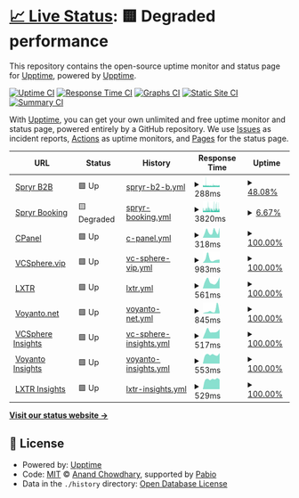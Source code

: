 # [📈 Live Status](https://demo.upptime.js.org): <!--live status--> **🟨 Degraded performance**

This repository contains the open-source uptime monitor and status page for [Upptime](https://upptime.js.org), powered by [Upptime](https://github.com/upptime/upptime).

[![Uptime CI](https://github.com/vcsphere/upptime/workflows/Uptime%20CI/badge.svg)](https://github.com/vcsphere/upptime/actions?query=workflow%3A%22Uptime+CI%22)
[![Response Time CI](https://github.com/vcsphere/upptime/workflows/Response%20Time%20CI/badge.svg)](https://github.com/vcsphere/upptime/actions?query=workflow%3A%22Response+Time+CI%22)
[![Graphs CI](https://github.com/vcsphere/upptime/workflows/Graphs%20CI/badge.svg)](https://github.com/vcsphere/upptime/actions?query=workflow%3A%22Graphs+CI%22)
[![Static Site CI](https://github.com/vcsphere/upptime/workflows/Static%20Site%20CI/badge.svg)](https://github.com/vcsphere/upptime/actions?query=workflow%3A%22Static+Site+CI%22)
[![Summary CI](https://github.com/vcsphere/upptime/workflows/Summary%20CI/badge.svg)](https://github.com/vcsphere/upptime/actions?query=workflow%3A%22Summary+CI%22)

With [Upptime](https://upptime.js.org), you can get your own unlimited and free uptime monitor and status page, powered entirely by a GitHub repository. We use [Issues](https://github.com/upptime/upptime/issues) as incident reports, [Actions](https://github.com/vcsphere/upptime/actions) as uptime monitors, and [Pages](https://demo.upptime.js.org) for the status page.

<!--start: status pages-->
<!-- This summary is generated by Upptime (https://github.com/upptime/upptime) -->
<!-- Do not edit this manually, your changes will be overwritten -->
<!-- prettier-ignore -->
| URL | Status | History | Response Time | Uptime |
| --- | ------ | ------- | ------------- | ------ |
| <img alt="" src="https://spryr.com/wp-content/uploads/2024/10/cropped-color-logo-192x192.png" height="13"> [Spryr B2B](https://spryr.com) | 🟩 Up | [spryr-b2-b.yml](https://github.com/vcsphere/upptime/commits/HEAD/history/spryr-b2-b.yml) | <details><summary><img alt="Response time graph" src="./graphs/spryr-b2-b/response-time-week.png" height="20"> 288ms</summary><br><a href="https://status.spryr.com/history/spryr-b2-b"><img alt="Response time 295" src="https://img.shields.io/endpoint?url=https%3A%2F%2Fraw.githubusercontent.com%2Fvcsphere%2Fupptime%2FHEAD%2Fapi%2Fspryr-b2-b%2Fresponse-time.json"></a><br><a href="https://status.spryr.com/history/spryr-b2-b"><img alt="24-hour response time 292" src="https://img.shields.io/endpoint?url=https%3A%2F%2Fraw.githubusercontent.com%2Fvcsphere%2Fupptime%2FHEAD%2Fapi%2Fspryr-b2-b%2Fresponse-time-day.json"></a><br><a href="https://status.spryr.com/history/spryr-b2-b"><img alt="7-day response time 288" src="https://img.shields.io/endpoint?url=https%3A%2F%2Fraw.githubusercontent.com%2Fvcsphere%2Fupptime%2FHEAD%2Fapi%2Fspryr-b2-b%2Fresponse-time-week.json"></a><br><a href="https://status.spryr.com/history/spryr-b2-b"><img alt="30-day response time 295" src="https://img.shields.io/endpoint?url=https%3A%2F%2Fraw.githubusercontent.com%2Fvcsphere%2Fupptime%2FHEAD%2Fapi%2Fspryr-b2-b%2Fresponse-time-month.json"></a><br><a href="https://status.spryr.com/history/spryr-b2-b"><img alt="1-year response time 295" src="https://img.shields.io/endpoint?url=https%3A%2F%2Fraw.githubusercontent.com%2Fvcsphere%2Fupptime%2FHEAD%2Fapi%2Fspryr-b2-b%2Fresponse-time-year.json"></a></details> | <details><summary><a href="https://status.spryr.com/history/spryr-b2-b">48.08%</a></summary><a href="https://status.spryr.com/history/spryr-b2-b"><img alt="All-time uptime 85.52%" src="https://img.shields.io/endpoint?url=https%3A%2F%2Fraw.githubusercontent.com%2Fvcsphere%2Fupptime%2FHEAD%2Fapi%2Fspryr-b2-b%2Fuptime.json"></a><br><a href="https://status.spryr.com/history/spryr-b2-b"><img alt="24-hour uptime 26.36%" src="https://img.shields.io/endpoint?url=https%3A%2F%2Fraw.githubusercontent.com%2Fvcsphere%2Fupptime%2FHEAD%2Fapi%2Fspryr-b2-b%2Fuptime-day.json"></a><br><a href="https://status.spryr.com/history/spryr-b2-b"><img alt="7-day uptime 48.08%" src="https://img.shields.io/endpoint?url=https%3A%2F%2Fraw.githubusercontent.com%2Fvcsphere%2Fupptime%2FHEAD%2Fapi%2Fspryr-b2-b%2Fuptime-week.json"></a><br><a href="https://status.spryr.com/history/spryr-b2-b"><img alt="30-day uptime 85.52%" src="https://img.shields.io/endpoint?url=https%3A%2F%2Fraw.githubusercontent.com%2Fvcsphere%2Fupptime%2FHEAD%2Fapi%2Fspryr-b2-b%2Fuptime-month.json"></a><br><a href="https://status.spryr.com/history/spryr-b2-b"><img alt="1-year uptime 85.52%" src="https://img.shields.io/endpoint?url=https%3A%2F%2Fraw.githubusercontent.com%2Fvcsphere%2Fupptime%2FHEAD%2Fapi%2Fspryr-b2-b%2Fuptime-year.json"></a></details>
| <img alt="" src="https://booking.spryr.com/favicon-spryr.png" height="13"> [Spryr Booking](https://booking.spryr.com) | 🟨 Degraded | [spryr-booking.yml](https://github.com/vcsphere/upptime/commits/HEAD/history/spryr-booking.yml) | <details><summary><img alt="Response time graph" src="./graphs/spryr-booking/response-time-week.png" height="20"> 3820ms</summary><br><a href="https://status.spryr.com/history/spryr-booking"><img alt="Response time 3495" src="https://img.shields.io/endpoint?url=https%3A%2F%2Fraw.githubusercontent.com%2Fvcsphere%2Fupptime%2FHEAD%2Fapi%2Fspryr-booking%2Fresponse-time.json"></a><br><a href="https://status.spryr.com/history/spryr-booking"><img alt="24-hour response time 3276" src="https://img.shields.io/endpoint?url=https%3A%2F%2Fraw.githubusercontent.com%2Fvcsphere%2Fupptime%2FHEAD%2Fapi%2Fspryr-booking%2Fresponse-time-day.json"></a><br><a href="https://status.spryr.com/history/spryr-booking"><img alt="7-day response time 3820" src="https://img.shields.io/endpoint?url=https%3A%2F%2Fraw.githubusercontent.com%2Fvcsphere%2Fupptime%2FHEAD%2Fapi%2Fspryr-booking%2Fresponse-time-week.json"></a><br><a href="https://status.spryr.com/history/spryr-booking"><img alt="30-day response time 3495" src="https://img.shields.io/endpoint?url=https%3A%2F%2Fraw.githubusercontent.com%2Fvcsphere%2Fupptime%2FHEAD%2Fapi%2Fspryr-booking%2Fresponse-time-month.json"></a><br><a href="https://status.spryr.com/history/spryr-booking"><img alt="1-year response time 3495" src="https://img.shields.io/endpoint?url=https%3A%2F%2Fraw.githubusercontent.com%2Fvcsphere%2Fupptime%2FHEAD%2Fapi%2Fspryr-booking%2Fresponse-time-year.json"></a></details> | <details><summary><a href="https://status.spryr.com/history/spryr-booking">6.67%</a></summary><a href="https://status.spryr.com/history/spryr-booking"><img alt="All-time uptime 22.12%" src="https://img.shields.io/endpoint?url=https%3A%2F%2Fraw.githubusercontent.com%2Fvcsphere%2Fupptime%2FHEAD%2Fapi%2Fspryr-booking%2Fuptime.json"></a><br><a href="https://status.spryr.com/history/spryr-booking"><img alt="24-hour uptime 4.30%" src="https://img.shields.io/endpoint?url=https%3A%2F%2Fraw.githubusercontent.com%2Fvcsphere%2Fupptime%2FHEAD%2Fapi%2Fspryr-booking%2Fuptime-day.json"></a><br><a href="https://status.spryr.com/history/spryr-booking"><img alt="7-day uptime 6.67%" src="https://img.shields.io/endpoint?url=https%3A%2F%2Fraw.githubusercontent.com%2Fvcsphere%2Fupptime%2FHEAD%2Fapi%2Fspryr-booking%2Fuptime-week.json"></a><br><a href="https://status.spryr.com/history/spryr-booking"><img alt="30-day uptime 22.12%" src="https://img.shields.io/endpoint?url=https%3A%2F%2Fraw.githubusercontent.com%2Fvcsphere%2Fupptime%2FHEAD%2Fapi%2Fspryr-booking%2Fuptime-month.json"></a><br><a href="https://status.spryr.com/history/spryr-booking"><img alt="1-year uptime 22.12%" src="https://img.shields.io/endpoint?url=https%3A%2F%2Fraw.githubusercontent.com%2Fvcsphere%2Fupptime%2FHEAD%2Fapi%2Fspryr-booking%2Fuptime-year.json"></a></details>
| <img alt="" src="https://cpanel.sharelifegateway.com/favicon.ico" height="13"> [CPanel](https://cpanel.sharelifegateway.com/) | 🟩 Up | [c-panel.yml](https://github.com/vcsphere/upptime/commits/HEAD/history/c-panel.yml) | <details><summary><img alt="Response time graph" src="./graphs/c-panel/response-time-week.png" height="20"> 318ms</summary><br><a href="https://status.spryr.com/history/c-panel"><img alt="Response time 327" src="https://img.shields.io/endpoint?url=https%3A%2F%2Fraw.githubusercontent.com%2Fvcsphere%2Fupptime%2FHEAD%2Fapi%2Fc-panel%2Fresponse-time.json"></a><br><a href="https://status.spryr.com/history/c-panel"><img alt="24-hour response time 524" src="https://img.shields.io/endpoint?url=https%3A%2F%2Fraw.githubusercontent.com%2Fvcsphere%2Fupptime%2FHEAD%2Fapi%2Fc-panel%2Fresponse-time-day.json"></a><br><a href="https://status.spryr.com/history/c-panel"><img alt="7-day response time 318" src="https://img.shields.io/endpoint?url=https%3A%2F%2Fraw.githubusercontent.com%2Fvcsphere%2Fupptime%2FHEAD%2Fapi%2Fc-panel%2Fresponse-time-week.json"></a><br><a href="https://status.spryr.com/history/c-panel"><img alt="30-day response time 304" src="https://img.shields.io/endpoint?url=https%3A%2F%2Fraw.githubusercontent.com%2Fvcsphere%2Fupptime%2FHEAD%2Fapi%2Fc-panel%2Fresponse-time-month.json"></a><br><a href="https://status.spryr.com/history/c-panel"><img alt="1-year response time 327" src="https://img.shields.io/endpoint?url=https%3A%2F%2Fraw.githubusercontent.com%2Fvcsphere%2Fupptime%2FHEAD%2Fapi%2Fc-panel%2Fresponse-time-year.json"></a></details> | <details><summary><a href="https://status.spryr.com/history/c-panel">100.00%</a></summary><a href="https://status.spryr.com/history/c-panel"><img alt="All-time uptime 100.00%" src="https://img.shields.io/endpoint?url=https%3A%2F%2Fraw.githubusercontent.com%2Fvcsphere%2Fupptime%2FHEAD%2Fapi%2Fc-panel%2Fuptime.json"></a><br><a href="https://status.spryr.com/history/c-panel"><img alt="24-hour uptime 100.00%" src="https://img.shields.io/endpoint?url=https%3A%2F%2Fraw.githubusercontent.com%2Fvcsphere%2Fupptime%2FHEAD%2Fapi%2Fc-panel%2Fuptime-day.json"></a><br><a href="https://status.spryr.com/history/c-panel"><img alt="7-day uptime 100.00%" src="https://img.shields.io/endpoint?url=https%3A%2F%2Fraw.githubusercontent.com%2Fvcsphere%2Fupptime%2FHEAD%2Fapi%2Fc-panel%2Fuptime-week.json"></a><br><a href="https://status.spryr.com/history/c-panel"><img alt="30-day uptime 100.00%" src="https://img.shields.io/endpoint?url=https%3A%2F%2Fraw.githubusercontent.com%2Fvcsphere%2Fupptime%2FHEAD%2Fapi%2Fc-panel%2Fuptime-month.json"></a><br><a href="https://status.spryr.com/history/c-panel"><img alt="1-year uptime 100.00%" src="https://img.shields.io/endpoint?url=https%3A%2F%2Fraw.githubusercontent.com%2Fvcsphere%2Fupptime%2FHEAD%2Fapi%2Fc-panel%2Fuptime-year.json"></a></details>
| <img alt="" src="https://vcsphere.vip/Content/Resources/vcsphere_square_transparent_1.png" height="13"> [VCSphere.vip](https://vcsphere.vip/) | 🟩 Up | [vc-sphere-vip.yml](https://github.com/vcsphere/upptime/commits/HEAD/history/vc-sphere-vip.yml) | <details><summary><img alt="Response time graph" src="./graphs/vc-sphere-vip/response-time-week.png" height="20"> 983ms</summary><br><a href="https://status.spryr.com/history/vc-sphere-vip"><img alt="Response time 914" src="https://img.shields.io/endpoint?url=https%3A%2F%2Fraw.githubusercontent.com%2Fvcsphere%2Fupptime%2FHEAD%2Fapi%2Fvc-sphere-vip%2Fresponse-time.json"></a><br><a href="https://status.spryr.com/history/vc-sphere-vip"><img alt="24-hour response time 822" src="https://img.shields.io/endpoint?url=https%3A%2F%2Fraw.githubusercontent.com%2Fvcsphere%2Fupptime%2FHEAD%2Fapi%2Fvc-sphere-vip%2Fresponse-time-day.json"></a><br><a href="https://status.spryr.com/history/vc-sphere-vip"><img alt="7-day response time 983" src="https://img.shields.io/endpoint?url=https%3A%2F%2Fraw.githubusercontent.com%2Fvcsphere%2Fupptime%2FHEAD%2Fapi%2Fvc-sphere-vip%2Fresponse-time-week.json"></a><br><a href="https://status.spryr.com/history/vc-sphere-vip"><img alt="30-day response time 1228" src="https://img.shields.io/endpoint?url=https%3A%2F%2Fraw.githubusercontent.com%2Fvcsphere%2Fupptime%2FHEAD%2Fapi%2Fvc-sphere-vip%2Fresponse-time-month.json"></a><br><a href="https://status.spryr.com/history/vc-sphere-vip"><img alt="1-year response time 914" src="https://img.shields.io/endpoint?url=https%3A%2F%2Fraw.githubusercontent.com%2Fvcsphere%2Fupptime%2FHEAD%2Fapi%2Fvc-sphere-vip%2Fresponse-time-year.json"></a></details> | <details><summary><a href="https://status.spryr.com/history/vc-sphere-vip">100.00%</a></summary><a href="https://status.spryr.com/history/vc-sphere-vip"><img alt="All-time uptime 100.00%" src="https://img.shields.io/endpoint?url=https%3A%2F%2Fraw.githubusercontent.com%2Fvcsphere%2Fupptime%2FHEAD%2Fapi%2Fvc-sphere-vip%2Fuptime.json"></a><br><a href="https://status.spryr.com/history/vc-sphere-vip"><img alt="24-hour uptime 100.00%" src="https://img.shields.io/endpoint?url=https%3A%2F%2Fraw.githubusercontent.com%2Fvcsphere%2Fupptime%2FHEAD%2Fapi%2Fvc-sphere-vip%2Fuptime-day.json"></a><br><a href="https://status.spryr.com/history/vc-sphere-vip"><img alt="7-day uptime 100.00%" src="https://img.shields.io/endpoint?url=https%3A%2F%2Fraw.githubusercontent.com%2Fvcsphere%2Fupptime%2FHEAD%2Fapi%2Fvc-sphere-vip%2Fuptime-week.json"></a><br><a href="https://status.spryr.com/history/vc-sphere-vip"><img alt="30-day uptime 100.00%" src="https://img.shields.io/endpoint?url=https%3A%2F%2Fraw.githubusercontent.com%2Fvcsphere%2Fupptime%2FHEAD%2Fapi%2Fvc-sphere-vip%2Fuptime-month.json"></a><br><a href="https://status.spryr.com/history/vc-sphere-vip"><img alt="1-year uptime 100.00%" src="https://img.shields.io/endpoint?url=https%3A%2F%2Fraw.githubusercontent.com%2Fvcsphere%2Fupptime%2FHEAD%2Fapi%2Fvc-sphere-vip%2Fuptime-year.json"></a></details>
| <img alt="" src="https://lxtr.net/Content/Resources/lxtrqr3.jpg" height="13"> [LXTR](https://lxtr.net/) | 🟩 Up | [lxtr.yml](https://github.com/vcsphere/upptime/commits/HEAD/history/lxtr.yml) | <details><summary><img alt="Response time graph" src="./graphs/lxtr/response-time-week.png" height="20"> 561ms</summary><br><a href="https://status.spryr.com/history/lxtr"><img alt="Response time 1478" src="https://img.shields.io/endpoint?url=https%3A%2F%2Fraw.githubusercontent.com%2Fvcsphere%2Fupptime%2FHEAD%2Fapi%2Flxtr%2Fresponse-time.json"></a><br><a href="https://status.spryr.com/history/lxtr"><img alt="24-hour response time 887" src="https://img.shields.io/endpoint?url=https%3A%2F%2Fraw.githubusercontent.com%2Fvcsphere%2Fupptime%2FHEAD%2Fapi%2Flxtr%2Fresponse-time-day.json"></a><br><a href="https://status.spryr.com/history/lxtr"><img alt="7-day response time 561" src="https://img.shields.io/endpoint?url=https%3A%2F%2Fraw.githubusercontent.com%2Fvcsphere%2Fupptime%2FHEAD%2Fapi%2Flxtr%2Fresponse-time-week.json"></a><br><a href="https://status.spryr.com/history/lxtr"><img alt="30-day response time 1478" src="https://img.shields.io/endpoint?url=https%3A%2F%2Fraw.githubusercontent.com%2Fvcsphere%2Fupptime%2FHEAD%2Fapi%2Flxtr%2Fresponse-time-month.json"></a><br><a href="https://status.spryr.com/history/lxtr"><img alt="1-year response time 1478" src="https://img.shields.io/endpoint?url=https%3A%2F%2Fraw.githubusercontent.com%2Fvcsphere%2Fupptime%2FHEAD%2Fapi%2Flxtr%2Fresponse-time-year.json"></a></details> | <details><summary><a href="https://status.spryr.com/history/lxtr">100.00%</a></summary><a href="https://status.spryr.com/history/lxtr"><img alt="All-time uptime 100.00%" src="https://img.shields.io/endpoint?url=https%3A%2F%2Fraw.githubusercontent.com%2Fvcsphere%2Fupptime%2FHEAD%2Fapi%2Flxtr%2Fuptime.json"></a><br><a href="https://status.spryr.com/history/lxtr"><img alt="24-hour uptime 100.00%" src="https://img.shields.io/endpoint?url=https%3A%2F%2Fraw.githubusercontent.com%2Fvcsphere%2Fupptime%2FHEAD%2Fapi%2Flxtr%2Fuptime-day.json"></a><br><a href="https://status.spryr.com/history/lxtr"><img alt="7-day uptime 100.00%" src="https://img.shields.io/endpoint?url=https%3A%2F%2Fraw.githubusercontent.com%2Fvcsphere%2Fupptime%2FHEAD%2Fapi%2Flxtr%2Fuptime-week.json"></a><br><a href="https://status.spryr.com/history/lxtr"><img alt="30-day uptime 100.00%" src="https://img.shields.io/endpoint?url=https%3A%2F%2Fraw.githubusercontent.com%2Fvcsphere%2Fupptime%2FHEAD%2Fapi%2Flxtr%2Fuptime-month.json"></a><br><a href="https://status.spryr.com/history/lxtr"><img alt="1-year uptime 100.00%" src="https://img.shields.io/endpoint?url=https%3A%2F%2Fraw.githubusercontent.com%2Fvcsphere%2Fupptime%2FHEAD%2Fapi%2Flxtr%2Fuptime-year.json"></a></details>
| <img alt="" src="https://voyanto.net/Content/Resources/blue.png" height="13"> [Voyanto.net](https://voyanto.net/) | 🟩 Up | [voyanto-net.yml](https://github.com/vcsphere/upptime/commits/HEAD/history/voyanto-net.yml) | <details><summary><img alt="Response time graph" src="./graphs/voyanto-net/response-time-week.png" height="20"> 845ms</summary><br><a href="https://status.spryr.com/history/voyanto-net"><img alt="Response time 676" src="https://img.shields.io/endpoint?url=https%3A%2F%2Fraw.githubusercontent.com%2Fvcsphere%2Fupptime%2FHEAD%2Fapi%2Fvoyanto-net%2Fresponse-time.json"></a><br><a href="https://status.spryr.com/history/voyanto-net"><img alt="24-hour response time 426" src="https://img.shields.io/endpoint?url=https%3A%2F%2Fraw.githubusercontent.com%2Fvcsphere%2Fupptime%2FHEAD%2Fapi%2Fvoyanto-net%2Fresponse-time-day.json"></a><br><a href="https://status.spryr.com/history/voyanto-net"><img alt="7-day response time 845" src="https://img.shields.io/endpoint?url=https%3A%2F%2Fraw.githubusercontent.com%2Fvcsphere%2Fupptime%2FHEAD%2Fapi%2Fvoyanto-net%2Fresponse-time-week.json"></a><br><a href="https://status.spryr.com/history/voyanto-net"><img alt="30-day response time 676" src="https://img.shields.io/endpoint?url=https%3A%2F%2Fraw.githubusercontent.com%2Fvcsphere%2Fupptime%2FHEAD%2Fapi%2Fvoyanto-net%2Fresponse-time-month.json"></a><br><a href="https://status.spryr.com/history/voyanto-net"><img alt="1-year response time 676" src="https://img.shields.io/endpoint?url=https%3A%2F%2Fraw.githubusercontent.com%2Fvcsphere%2Fupptime%2FHEAD%2Fapi%2Fvoyanto-net%2Fresponse-time-year.json"></a></details> | <details><summary><a href="https://status.spryr.com/history/voyanto-net">100.00%</a></summary><a href="https://status.spryr.com/history/voyanto-net"><img alt="All-time uptime 100.00%" src="https://img.shields.io/endpoint?url=https%3A%2F%2Fraw.githubusercontent.com%2Fvcsphere%2Fupptime%2FHEAD%2Fapi%2Fvoyanto-net%2Fuptime.json"></a><br><a href="https://status.spryr.com/history/voyanto-net"><img alt="24-hour uptime 100.00%" src="https://img.shields.io/endpoint?url=https%3A%2F%2Fraw.githubusercontent.com%2Fvcsphere%2Fupptime%2FHEAD%2Fapi%2Fvoyanto-net%2Fuptime-day.json"></a><br><a href="https://status.spryr.com/history/voyanto-net"><img alt="7-day uptime 100.00%" src="https://img.shields.io/endpoint?url=https%3A%2F%2Fraw.githubusercontent.com%2Fvcsphere%2Fupptime%2FHEAD%2Fapi%2Fvoyanto-net%2Fuptime-week.json"></a><br><a href="https://status.spryr.com/history/voyanto-net"><img alt="30-day uptime 100.00%" src="https://img.shields.io/endpoint?url=https%3A%2F%2Fraw.githubusercontent.com%2Fvcsphere%2Fupptime%2FHEAD%2Fapi%2Fvoyanto-net%2Fuptime-month.json"></a><br><a href="https://status.spryr.com/history/voyanto-net"><img alt="1-year uptime 100.00%" src="https://img.shields.io/endpoint?url=https%3A%2F%2Fraw.githubusercontent.com%2Fvcsphere%2Fupptime%2FHEAD%2Fapi%2Fvoyanto-net%2Fuptime-year.json"></a></details>
| <img alt="" src="https://vcsphereinsights.com/wp-content/uploads/2025/01/cropped-vcspherelogo-1-192x192.png" height="13"> [VCSphere Insights](https://vcsphereinsights.com) | 🟩 Up | [vc-sphere-insights.yml](https://github.com/vcsphere/upptime/commits/HEAD/history/vc-sphere-insights.yml) | <details><summary><img alt="Response time graph" src="./graphs/vc-sphere-insights/response-time-week.png" height="20"> 517ms</summary><br><a href="https://status.spryr.com/history/vc-sphere-insights"><img alt="Response time 496" src="https://img.shields.io/endpoint?url=https%3A%2F%2Fraw.githubusercontent.com%2Fvcsphere%2Fupptime%2FHEAD%2Fapi%2Fvc-sphere-insights%2Fresponse-time.json"></a><br><a href="https://status.spryr.com/history/vc-sphere-insights"><img alt="24-hour response time 654" src="https://img.shields.io/endpoint?url=https%3A%2F%2Fraw.githubusercontent.com%2Fvcsphere%2Fupptime%2FHEAD%2Fapi%2Fvc-sphere-insights%2Fresponse-time-day.json"></a><br><a href="https://status.spryr.com/history/vc-sphere-insights"><img alt="7-day response time 517" src="https://img.shields.io/endpoint?url=https%3A%2F%2Fraw.githubusercontent.com%2Fvcsphere%2Fupptime%2FHEAD%2Fapi%2Fvc-sphere-insights%2Fresponse-time-week.json"></a><br><a href="https://status.spryr.com/history/vc-sphere-insights"><img alt="30-day response time 496" src="https://img.shields.io/endpoint?url=https%3A%2F%2Fraw.githubusercontent.com%2Fvcsphere%2Fupptime%2FHEAD%2Fapi%2Fvc-sphere-insights%2Fresponse-time-month.json"></a><br><a href="https://status.spryr.com/history/vc-sphere-insights"><img alt="1-year response time 496" src="https://img.shields.io/endpoint?url=https%3A%2F%2Fraw.githubusercontent.com%2Fvcsphere%2Fupptime%2FHEAD%2Fapi%2Fvc-sphere-insights%2Fresponse-time-year.json"></a></details> | <details><summary><a href="https://status.spryr.com/history/vc-sphere-insights">100.00%</a></summary><a href="https://status.spryr.com/history/vc-sphere-insights"><img alt="All-time uptime 100.00%" src="https://img.shields.io/endpoint?url=https%3A%2F%2Fraw.githubusercontent.com%2Fvcsphere%2Fupptime%2FHEAD%2Fapi%2Fvc-sphere-insights%2Fuptime.json"></a><br><a href="https://status.spryr.com/history/vc-sphere-insights"><img alt="24-hour uptime 100.00%" src="https://img.shields.io/endpoint?url=https%3A%2F%2Fraw.githubusercontent.com%2Fvcsphere%2Fupptime%2FHEAD%2Fapi%2Fvc-sphere-insights%2Fuptime-day.json"></a><br><a href="https://status.spryr.com/history/vc-sphere-insights"><img alt="7-day uptime 100.00%" src="https://img.shields.io/endpoint?url=https%3A%2F%2Fraw.githubusercontent.com%2Fvcsphere%2Fupptime%2FHEAD%2Fapi%2Fvc-sphere-insights%2Fuptime-week.json"></a><br><a href="https://status.spryr.com/history/vc-sphere-insights"><img alt="30-day uptime 100.00%" src="https://img.shields.io/endpoint?url=https%3A%2F%2Fraw.githubusercontent.com%2Fvcsphere%2Fupptime%2FHEAD%2Fapi%2Fvc-sphere-insights%2Fuptime-month.json"></a><br><a href="https://status.spryr.com/history/vc-sphere-insights"><img alt="1-year uptime 100.00%" src="https://img.shields.io/endpoint?url=https%3A%2F%2Fraw.githubusercontent.com%2Fvcsphere%2Fupptime%2FHEAD%2Fapi%2Fvc-sphere-insights%2Fuptime-year.json"></a></details>
| <img alt="" src="https://voyantoinsights.com/wp-content/uploads/2025/01/cropped-blue-192x192.png" height="13"> [Voyanto Insights](https://voyantoinsights.com) | 🟩 Up | [voyanto-insights.yml](https://github.com/vcsphere/upptime/commits/HEAD/history/voyanto-insights.yml) | <details><summary><img alt="Response time graph" src="./graphs/voyanto-insights/response-time-week.png" height="20"> 553ms</summary><br><a href="https://status.spryr.com/history/voyanto-insights"><img alt="Response time 548" src="https://img.shields.io/endpoint?url=https%3A%2F%2Fraw.githubusercontent.com%2Fvcsphere%2Fupptime%2FHEAD%2Fapi%2Fvoyanto-insights%2Fresponse-time.json"></a><br><a href="https://status.spryr.com/history/voyanto-insights"><img alt="24-hour response time 644" src="https://img.shields.io/endpoint?url=https%3A%2F%2Fraw.githubusercontent.com%2Fvcsphere%2Fupptime%2FHEAD%2Fapi%2Fvoyanto-insights%2Fresponse-time-day.json"></a><br><a href="https://status.spryr.com/history/voyanto-insights"><img alt="7-day response time 553" src="https://img.shields.io/endpoint?url=https%3A%2F%2Fraw.githubusercontent.com%2Fvcsphere%2Fupptime%2FHEAD%2Fapi%2Fvoyanto-insights%2Fresponse-time-week.json"></a><br><a href="https://status.spryr.com/history/voyanto-insights"><img alt="30-day response time 548" src="https://img.shields.io/endpoint?url=https%3A%2F%2Fraw.githubusercontent.com%2Fvcsphere%2Fupptime%2FHEAD%2Fapi%2Fvoyanto-insights%2Fresponse-time-month.json"></a><br><a href="https://status.spryr.com/history/voyanto-insights"><img alt="1-year response time 548" src="https://img.shields.io/endpoint?url=https%3A%2F%2Fraw.githubusercontent.com%2Fvcsphere%2Fupptime%2FHEAD%2Fapi%2Fvoyanto-insights%2Fresponse-time-year.json"></a></details> | <details><summary><a href="https://status.spryr.com/history/voyanto-insights">100.00%</a></summary><a href="https://status.spryr.com/history/voyanto-insights"><img alt="All-time uptime 100.00%" src="https://img.shields.io/endpoint?url=https%3A%2F%2Fraw.githubusercontent.com%2Fvcsphere%2Fupptime%2FHEAD%2Fapi%2Fvoyanto-insights%2Fuptime.json"></a><br><a href="https://status.spryr.com/history/voyanto-insights"><img alt="24-hour uptime 100.00%" src="https://img.shields.io/endpoint?url=https%3A%2F%2Fraw.githubusercontent.com%2Fvcsphere%2Fupptime%2FHEAD%2Fapi%2Fvoyanto-insights%2Fuptime-day.json"></a><br><a href="https://status.spryr.com/history/voyanto-insights"><img alt="7-day uptime 100.00%" src="https://img.shields.io/endpoint?url=https%3A%2F%2Fraw.githubusercontent.com%2Fvcsphere%2Fupptime%2FHEAD%2Fapi%2Fvoyanto-insights%2Fuptime-week.json"></a><br><a href="https://status.spryr.com/history/voyanto-insights"><img alt="30-day uptime 100.00%" src="https://img.shields.io/endpoint?url=https%3A%2F%2Fraw.githubusercontent.com%2Fvcsphere%2Fupptime%2FHEAD%2Fapi%2Fvoyanto-insights%2Fuptime-month.json"></a><br><a href="https://status.spryr.com/history/voyanto-insights"><img alt="1-year uptime 100.00%" src="https://img.shields.io/endpoint?url=https%3A%2F%2Fraw.githubusercontent.com%2Fvcsphere%2Fupptime%2FHEAD%2Fapi%2Fvoyanto-insights%2Fuptime-year.json"></a></details>
| <img alt="" src="https://lxtrinsights.com/wp-content/uploads/2025/01/cropped-lxtr-1-192x192.png" height="13"> [LXTR Insights](https://lxtrinsights.com) | 🟩 Up | [lxtr-insights.yml](https://github.com/vcsphere/upptime/commits/HEAD/history/lxtr-insights.yml) | <details><summary><img alt="Response time graph" src="./graphs/lxtr-insights/response-time-week.png" height="20"> 529ms</summary><br><a href="https://status.spryr.com/history/lxtr-insights"><img alt="Response time 512" src="https://img.shields.io/endpoint?url=https%3A%2F%2Fraw.githubusercontent.com%2Fvcsphere%2Fupptime%2FHEAD%2Fapi%2Flxtr-insights%2Fresponse-time.json"></a><br><a href="https://status.spryr.com/history/lxtr-insights"><img alt="24-hour response time 517" src="https://img.shields.io/endpoint?url=https%3A%2F%2Fraw.githubusercontent.com%2Fvcsphere%2Fupptime%2FHEAD%2Fapi%2Flxtr-insights%2Fresponse-time-day.json"></a><br><a href="https://status.spryr.com/history/lxtr-insights"><img alt="7-day response time 529" src="https://img.shields.io/endpoint?url=https%3A%2F%2Fraw.githubusercontent.com%2Fvcsphere%2Fupptime%2FHEAD%2Fapi%2Flxtr-insights%2Fresponse-time-week.json"></a><br><a href="https://status.spryr.com/history/lxtr-insights"><img alt="30-day response time 512" src="https://img.shields.io/endpoint?url=https%3A%2F%2Fraw.githubusercontent.com%2Fvcsphere%2Fupptime%2FHEAD%2Fapi%2Flxtr-insights%2Fresponse-time-month.json"></a><br><a href="https://status.spryr.com/history/lxtr-insights"><img alt="1-year response time 512" src="https://img.shields.io/endpoint?url=https%3A%2F%2Fraw.githubusercontent.com%2Fvcsphere%2Fupptime%2FHEAD%2Fapi%2Flxtr-insights%2Fresponse-time-year.json"></a></details> | <details><summary><a href="https://status.spryr.com/history/lxtr-insights">100.00%</a></summary><a href="https://status.spryr.com/history/lxtr-insights"><img alt="All-time uptime 100.00%" src="https://img.shields.io/endpoint?url=https%3A%2F%2Fraw.githubusercontent.com%2Fvcsphere%2Fupptime%2FHEAD%2Fapi%2Flxtr-insights%2Fuptime.json"></a><br><a href="https://status.spryr.com/history/lxtr-insights"><img alt="24-hour uptime 100.00%" src="https://img.shields.io/endpoint?url=https%3A%2F%2Fraw.githubusercontent.com%2Fvcsphere%2Fupptime%2FHEAD%2Fapi%2Flxtr-insights%2Fuptime-day.json"></a><br><a href="https://status.spryr.com/history/lxtr-insights"><img alt="7-day uptime 100.00%" src="https://img.shields.io/endpoint?url=https%3A%2F%2Fraw.githubusercontent.com%2Fvcsphere%2Fupptime%2FHEAD%2Fapi%2Flxtr-insights%2Fuptime-week.json"></a><br><a href="https://status.spryr.com/history/lxtr-insights"><img alt="30-day uptime 100.00%" src="https://img.shields.io/endpoint?url=https%3A%2F%2Fraw.githubusercontent.com%2Fvcsphere%2Fupptime%2FHEAD%2Fapi%2Flxtr-insights%2Fuptime-month.json"></a><br><a href="https://status.spryr.com/history/lxtr-insights"><img alt="1-year uptime 100.00%" src="https://img.shields.io/endpoint?url=https%3A%2F%2Fraw.githubusercontent.com%2Fvcsphere%2Fupptime%2FHEAD%2Fapi%2Flxtr-insights%2Fuptime-year.json"></a></details>

<!--end: status pages-->

[**Visit our status website →**](https://demo.upptime.js.org)

## 📄 License

- Powered by: [Upptime](https://github.com/upptime/upptime)
- Code: [MIT](./LICENSE) © [Anand Chowdhary](https://anandchowdhary.com), supported by [Pabio](https://pabio.com)
- Data in the `./history` directory: [Open Database License](https://opendatacommons.org/licenses/odbl/1-0/)
